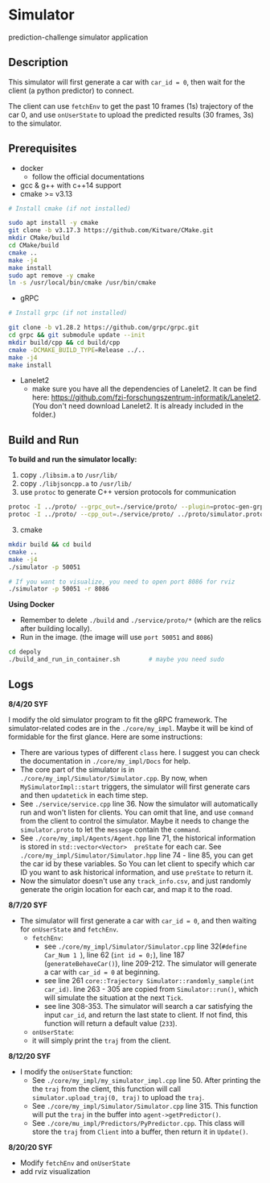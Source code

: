 # Simulator #

prediction-challenge simulator application

## Description

This simulator will first generate a car with `car_id = 0`, then wait for the client (a python predictor) to connect.

The client can use `fetchEnv` to get the past 10 frames (1s) trajectory of the car 0, and use `onUserState` to upload the predicted results (30 frames, 3s) to the simulator. 

## Prerequisites ##

 - docker
    - follow the official documentations
 - gcc & g++ with c++14 support
 - cmake >= v3.13

```bash
# Install cmake (if not installed)

sudo apt install -y cmake
git clone -b v3.17.3 https://github.com/Kitware/CMake.git
mkdir CMake/build
cd CMake/build
cmake ..
make -j4
make install
sudo apt remove -y cmake
ln -s /usr/local/bin/cmake /usr/bin/cmake
```

- gRPC

```bash
# Install grpc (if not installed)

git clone -b v1.28.2 https://github.com/grpc/grpc.git
cd grpc && git submodule update --init
mkdir build/cpp && cd build/cpp
cmake -DCMAKE_BUILD_TYPE=Release ../..
make -j4
make install
```

 - Lanelet2
    - make sure you have all the dependencies of Lanelet2. It can be find here: https://github.com/fzi-forschungszentrum-informatik/Lanelet2. (You don't need download Lanelet2. It is already included in the folder.)

## Build and Run ##

**To build and run the simulator locally:**

1. copy `./libsim.a` to `/usr/lib/`
2. copy `./libjsoncpp.a` to `/usr/lib/`
3. use `protoc` to generate C++ version protocols for communication

```bash
protoc -I ../proto/ --grpc_out=./service/proto/ --plugin=protoc-gen-grpc=`which grpc_cpp_plugin` ../proto/simulator.proto
protoc -I ../proto/ --cpp_out=./service/proto/ ../proto/simulator.proto
```

3. cmake

 ```bash
mkdir build && cd build
cmake ..
make -j4
./simulator -p 50051

# If you want to visualize, you need to open port 8086 for rviz
./simulator -p 50051 -r 8086
 ```

**Using Docker**

- Remember to delete `./build` and  `./service/proto/*` (which are the relics after building locally).
- Run in the image. (the image will use `port 50051` and `8086`)

 ```bash
 cd depoly
 ./build_and_run_in_container.sh		# maybe you need sudo
 ```

## Logs

**8/4/20 SYF**

I modify the old simulator program to fit the gRPC framework. The simulator-related codes are in the `./core/my_impl`. Maybe it will be kind of formidable for the first glance. Here are some instructions:

- There are various types of different `class`  here. I suggest you can check the documentation in `./core/my_impl/Docs` for help.
- The core part of the simulator is in `./core/my_impl/Simulator/Simulator.cpp`. By now, when `MySimulatorImpl::start` triggers, the simulator will first generate cars and then `updatetick` in each time step.
- See `./service/service.cpp` line 36. Now the simulator will automatically run and won't listen for clients. You can omit that line, and use `command` from the client to control the simulator. Maybe it needs to change the `simulator.proto` to let the `message` contain the `command`.
- See `./core/my_impl/Agents/Agent.hpp` line 71, the historical information is stored in `std::vector<Vector>  preState` for each car. See `./core/my_impl/Simulator/Simulator.hpp` line 74 - line 85, you can get the car id by these variables. So You can let client to specify which car ID you want to ask historical information, and use  `preState` to return it. 
- Now the simulator doesn't use any `track_info.csv`, and just randomly generate the origin location for each car, and map it to the road.

**8/7/20 SYF**

- The simulator will first generate a car with `car_id = 0`, and then waiting for  `onUserState`  and `fetchEnv`.
  - `fetchEnv`:
    - see `./core/my_impl/Simulator/Simulator.cpp` line 32(`#define Car_Num 1 `), line 62 (`int id = 0;`), line 187 (`generateBehaveCar()`), line 209-212. The simulator will generate a car  with `car_id = 0` at beginning.
    - see line 261 `core::Trajectory Simulator::randomly_sample(int car_id)`. line 263 - 305 are copied from `Simulator::run()`, which will simulate the situation at the next `Tick`. 
    - see line 308-353. The simulator will search a car satisfying the input `car_id`, and return the last state to client. If not find, this function will return a default value (`233`).
  -  `onUserState`:
    - it will simply print the `traj` from the client.

**8/12/20 SYF**

- I modify the `onUserState` function:
  - See `./core/my_impl/my_simulator_impl.cpp` line 50. After printing the the `traj` from the client, this function will call `simulator.upload_traj(0, traj)` to upload the `traj`.
  - See `./core/my_impl/Simulator/Simulator.cpp` line 315. This function will put the `traj` in the buffer into `agent->getPredictor()`.
  - See `./core/mu_impl/Predictors/PyPredictor.cpp`. This class will store the `traj` from `Client` into a buffer, then return it in `Update()`.

**8/20/20 SYF**

- Modify `fetchEnv` and `onUserState`
- add rviz visualization

